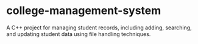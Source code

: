 # college-management-system
A C++ project for managing student records, including adding, searching, and updating student data using file handling techniques.
